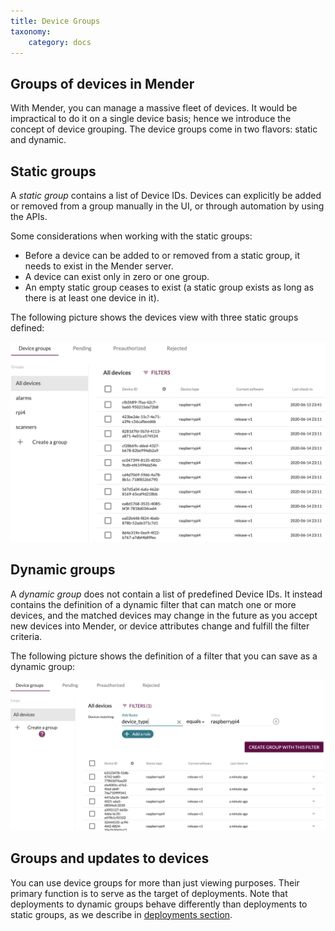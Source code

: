 ```yaml
---
title: Device Groups
taxonomy:
    category: docs
---
```


## Groups of devices in Mender

With Mender, you can manage a massive fleet of devices. It would be impractical
to do it on a single device basis; hence we introduce the concept of device grouping.
The device groups come in two flavors: static and dynamic.

## Static groups

A *static group* contains a list of Device IDs. Devices can explicitly be added or removed from a group manually in the UI, or through automation by using the APIs.

Some considerations when working with the static groups:
* Before a device can be added to or removed from a static group, it needs to exist in the Mender server.
* A device can exist only in zero or one group.
* An empty static group ceases to exist (a static group exists as long as there is at least one device in it).

The following picture shows the devices view with three static groups defined:

![groups](groups.png)

## Dynamic groups

A *dynamic group* does not contain a list of predefined Device IDs. It instead
contains the definition of a dynamic filter that can match one or more devices,
and the matched devices may change in the future as you accept new devices into
Mender, or device attributes change and fulfill the filter criteria.

The following picture shows the definition of a filter that you can save as a dynamic group:

![dynamic groups](filters.png)

## Groups and updates to devices

You can use device groups for more than just viewing purposes. Their primary function
is to serve as the target of deployments. Note that deployments to dynamic groups
behave differently than deployments to static groups, as we
describe in [deployments section](../04.Deployment/docs.md).
